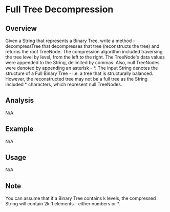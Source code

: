 # Full Tree Decompression 

Overview
---
Given a String that represents a Binary Tree, write a method - decompressTree 
that decompresses that tree (reconstructs the tree) and returns the root 
TreeNode. The compression algorithm included traversing the tree level 
by level, from the left to the right. The TreeNode's data values were 
appended to the String, delimited by commas. Also, null TreeNodes 
were denoted by appending an asterisk - \*. The input String 
denotes the structure of a Full Binary Tree - i.e. a tree 
that is structurally balanced. However, the reconstructed 
tree may not be a full tree as the String included * 
characters, which represent null TreeNodes.

Analysis
---
N/A

Example
---
N/A

Usage
---
N/A

Note
---
You can assume that if a Binary Tree contains k levels, the compressed String 
will contain 2k-1 elements - either numbers or \*.
